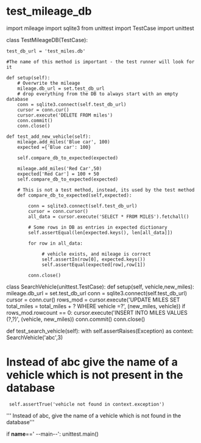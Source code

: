 # test_mileage_db
import mileage
import sqlite3
from unittest import TestCase
import unittest

class TestMileageDB(TestCase):

    test_db_url = 'test_miles.db'

    #The name of this method is important - the test runner will look for it

    def setup(self):
        # Overwrite the mileage
        mileage.db_url = set.test_db_url
        # drop everything from the DB to always start with an empty database
        conn = sqlite3.connect(self.test_db_url)
        cursor = conn.cur()
        cursor.execute('DELETE FROM miles')
        conn.commit()
        conn.close()

    def test_add_new_vehicle(self):
        mileage.add_miles('Blue car', 100)
        expected ={'Blue car': 100}

        self.compare_db_to_expected(expected)

        mileage.add_miles('Red Car',50)
        expected['Red Car'] = 100 + 50
        self.compare_db_to_expected(expected)

        # This is not a test method, instead, its used by the test method
        def compare_db_to_expected(self,expected):

            conn = sqlite3.connect(self.test_db_url)
            cursor = conn.cursor()
            all_data = cursor.execute('SELECT * FROM MILES').fetchall()

            # Some rows in DB as entries in expected dictionary
            self.assertEqual(len[expected.keys(), len[all_data]])

            for row in all_data:

                 # vehicle exists, and mileage is correct
                 self.assertIn(row[0], expected.keys())
                 self.assertEqual(expected[row],row[1])

            conn.close()


class SearchVehicle(unittest.TestCase):
 def setup(self, vehicle,new_miles):
     mileage.db_url = set.test_db_url
     conn = sqlite3.connect(self.test_db_url)
     cursor = conn.cur()
     rows_mod = cursor.execute('UPDATE MILES SET total_miles = total_miles + ? WHERE vehicle =?', (new_miles, vehicle))
     if rows_mod.rowcount == 0:
        cursor.execute('INSERT INTO MILES VALUES (?,?)', (vehicle, new_miles))
     conn.commit()
     conn.close()

 def test_search_vehicle(self):
     with self.assertRaises(Exception) as context:
        SearchVehicle('abc',3)
 # Instead of abc give the name of a vehicle which is not present in the database

     self.assertTrue('vehicle not found in context.exception')

''' Instead of abc, give the name of a vehicle which is not found in the database'''


if __name__==' --main--':
        unittest.main()














